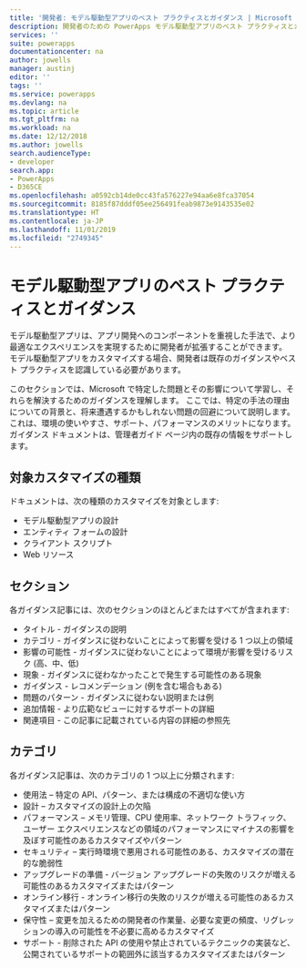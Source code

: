 ```yaml
---
title: '開発者: モデル駆動型アプリのベスト プラクティスとガイダンス | Microsoft Docs'
description: 開発者のための PowerApps モデル駆動型アプリのベスト プラクティスとガイダンス。
services: ''
suite: powerapps
documentationcenter: na
author: jowells
manager: austinj
editor: ''
tags: ''
ms.service: powerapps
ms.devlang: na
ms.topic: article
ms.tgt_pltfrm: na
ms.workload: na
ms.date: 12/12/2018
ms.author: jowells
search.audienceType:
- developer
search.app:
- PowerApps
- D365CE
ms.openlocfilehash: a0592cb14de0cc43fa576227e94aa6e8fca37054
ms.sourcegitcommit: 8185f87dddf05ee256491feab9873e9143535e02
ms.translationtype: HT
ms.contentlocale: ja-JP
ms.lasthandoff: 11/01/2019
ms.locfileid: "2749345"
---
```

# <a name="best-practices-and-guidance-for-model-driven-apps"></a>モデル駆動型アプリのベスト プラクティスとガイダンス

モデル駆動型アプリは、アプリ開発へのコンポーネントを重視した手法で、より最適なエクスペリエンスを実現するために開発者が拡張することができます。 モデル駆動型アプリをカスタマイズする場合、開発者は既存のガイダンスやベスト プラクティスを認識している必要があります。 

このセクションでは、Microsoft で特定した問題とその影響について学習し、それらを解決するためのガイダンスを理解します。 ここでは、特定の手法の理由についての背景と、将来遭遇するかもしれない問題の回避について説明します。 これは、環境の使いやすさ、サポート、パフォーマンスのメリットになります。 ガイダンス ドキュメントは、管理者ガイド ページ内の既存の情報をサポートします。

## <a name="targeted-customization-types"></a>対象カスタマイズの種類
ドキュメントは、次の種類のカスタマイズを対象とします:

- モデル駆動型アプリの設計
- エンティティ フォームの設計
- クライアント スクリプト
- Web リソース

## <a name="sections"></a>セクション
各ガイダンス記事には、次のセクションのほとんどまたはすべてが含まれます:

- タイトル - ガイダンスの説明
- カテゴリ - ガイダンスに従わないことによって影響を受ける 1 つ以上の領域
- 影響の可能性 - ガイダンスに従わないことによって環境が影響を受けるリスク (高、中、低)
- 現象 - ガイダンスに従わなかったことで発生する可能性のある現象
- ガイダンス - レコメンデーション (例を含む場合もある)
- 問題のパターン - ガイダンスに従わない説明または例
- 追加情報 - より広範なビューに対するサポートの詳細
- 関連項目 - この記事に記載されている内容の詳細の参照先

## <a name="categories"></a>カテゴリ
各ガイダンス記事は、次のカテゴリの 1 つ以上に分類されます:

- 使用法 – 特定の API、パターン、または構成の不適切な使い方
- 設計 – カスタマイズの設計上の欠陥
- パフォーマンス – メモリ管理、CPU 使用率、ネットワーク トラフィック、ユーザー エクスペリエンスなどの領域のパフォーマンスにマイナスの影響を及ぼす可能性のあるカスタマイズやパターン
- セキュリティ – 実行時環境で悪用される可能性のある、カスタマイズの潜在的な脆弱性
- アップグレードの準備 - バージョン アップグレードの失敗のリスクが増える可能性のあるカスタマイズまたはパターン
- オンライン移行 - オンライン移行の失敗のリスクが増える可能性のあるカスタマイズまたはパターン
- 保守性 – 変更を加えるための開発者の作業量、必要な変更の頻度、リグレッションの導入の可能性を不必要に高めるカスタマイズ
- サポート - 削除された API の使用や禁止されているテクニックの実装など、公開されているサポートの範囲外に該当するカスタマイズまたはパターン
